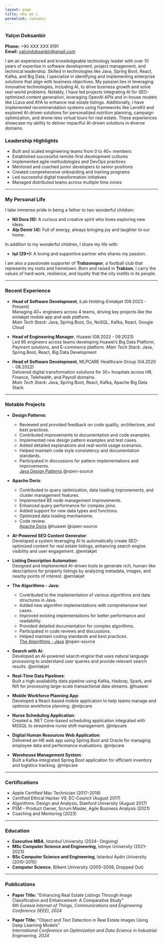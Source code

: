 ```yaml
---
layout: page
title: who am i
permalink: /whoami/
---
```


### Yalçın Doksanbir

**Phone:** +90 XXX XXX 9191  
**Email:** [yalcindoksanbir@gmail.com](mailto:yalcindoksanbir@gmail.com)  

I am an experienced and knowledgeable technology leader with over 10 years of expertise in software development, project management, and technical leadership. Skilled in technologies like Java, Spring Boot, React, Kafka, and Big Data, I specialize in identifying and implementing enterprise solutions that align with business objectives. My passion lies in leveraging innovative technologies, including AI, to drive business growth and solve real-world problems. Notably, I have led projects integrating AI for SEO-optimized content generation, leveraging OpenAI APIs and in-house models like LLava and AYA to enhance real estate listings. Additionally, I have implemented recommendation systems using frameworks like LensKit and explored AI-driven solutions for personalized nutrition planning, campaign optimization, and drone-less virtual tours for real estate. These experiences showcase my ability to deliver impactful AI-driven solutions in diverse domains.

### Leadership Highlights

- Built and scaled engineering teams from 0 to 40+ members
- Established successful remote-first development cultures
- Implemented agile methodologies and DevOps practices
- Mentored and coached junior developers to senior positions
- Created comprehensive onboarding and training programs
- Led successful digital transformation initiatives
- Managed distributed teams across multiple time zones

---

### My Personal Life

I take immense pride in being a father to two wonderful children:  
- **Nil Dora (9):** A curious and creative spirit who loves exploring new ideas.  
- **Alp Demir (4):** Full of energy, always bringing joy and laughter to our home.  

In addition to my wonderful children, I share my life with:  
- **Işıl (29+):** A loving and supportive partner who shares my passion.

I am also a passionate supporter of **Trabzonspor**, a football club that represents my roots and hometown. Born and raised in **Trabzon**, I carry the values of hard work, resilience, and loyalty that the city instills in its people.

---

### Recent Experience

- **Head of Software Development**, iLab Holding-Emlakjet (09.2023 - Present)  
  Managing 40+ engineers across 4 teams, driving key projects like the emlakjet mobile app and web platform.  
  *Main Tech Stack:* Java, Spring Boot, Go, NoSQL, Kafka, React, Google Cloud

- **Head of Engineering Manager**, Huawei (08.2022 - 09.2023)  
  Led 85 engineers across teams developing Huawei’s Big Data Platform, Payment solutions, and E-commerce platform. 
  *Main Tech Stack:* Java, Spring Boot, React, Big Data Development

- **Head of Software Development**, MLPCARE Healthcare Group (04.2020 - 08.2022)  
  Delivered digital transformation solutions for 30+ hospitals across HR, Finance, Telehealth, and Payroll domains.  
  *Main Tech Stack:* Java, Spring Boot, React, Kafka, Apache Big Data Stack

---

### Notable Projects

- **Design Patterns**:  
  - Reviewed and provided feedback on code quality, architecture, and best practices.  
  - Contributed improvements to documentation and code examples.  
  - Implemented new design pattern examples and test cases.  
  - Added detailed explanations and real-world usage scenarios.  
  - Helped maintain code style consistency and documentation standards.  
  - Participated in discussions for pattern implementations and improvements.  
  [Java Design Patterns](https://github.com/iluwatar/java-design-patterns)
  @open-source

- **Apache Doris**:  
  - Contributed to query optimization, data loading improvements, and cluster management features.  
  - Implemented BE node management improvements.  
  - Enhanced query performance for complex joins.  
  - Added support for new data types and functions.  
  - Optimized data loading mechanisms.  
  - Code review.  
  [Apache Doris](https://github.com/apache/doris)
  @huawei @open-source

- **AI-Powered SEO Content Generator**:  
  Developed a system leveraging AI to automatically create SEO-optimized content for real estate listings, enhancing search engine visibility and user engagement.
  @emlakjet
  
- **Listing Description Automation**:  
  Designed and implemented AI-driven tools to generate rich, human-like descriptions for property listings by analyzing metadata, images, and nearby points of interest.
  @emlakjet

- **The Algorithms - Java**:  
  - Contributed to the implementation of various algorithms and data structures in Java.
  - Added new algorithm implementations with comprehensive test cases.
  - Improved existing implementations for better performance and readability.
  - Provided detailed documentation for complex algorithms.
  - Participated in code reviews and discussions.
  - Helped maintain coding standards and best practices.  
  [The Algorithms - Java](https://github.com/TheAlgorithms/Java)
  @open-source  

- **Search with Ai**:  
  Developed an AI-powered search engine that uses natural language processing to understand user queries and provide relevant search results.
  @emlakjet
  
- **Real-Time Data Pipelines**:  
  Built a high-availability data pipeline using Kafka, Hadoop, Spark, and Nifi for processing large-scale transactional data streams. @huawei

- **Mobile Workforce Planning App**:  
  Developed a React-based mobile application to help teams manage and optimize workforce planning. @mlpcare

- **Nurse Scheduling Application**:  
  Created a .NET Core-based scheduling application integrated with MSSQL to streamline nurse shift management. @mlpcare

- **Digital Human Resources Web Application**:  
  Delivered an HR web app using Spring Boot and Oracle for managing employee data and performance evaluations. @mlpcare

- **Warehouse Management System**:  
  Built a Kafka-integrated Spring Boot application for efficient inventory and logistics tracking. @mlpcare

---

### Certifications

- Apple Certified Mac Technician (2017–2018)  
- Certified Ethical Hacker V9, EC-Council (August 2017)  
- Algorithms: Design and Analysis, Stanford University (August 2017)  
- PSM – Product Owner, Scrum Master, Agile Business Analysis (2021)
- Coaching and Mentoring (2023)

---

### Education
- **Executive MBA**, Istanbul University (2024- Ongoing)  
- **MSc Computer Science and Engineering**, Istinye University (2021–2023)  
- **BSc Computer Science and Engineering**, Istanbul Aydin University (2010–2015)  
- **Computer Science**, Bilkent University (2005–2008, Dropped Out)  

---

### Publications

- **Paper Title:** "Enhancing Real Estate Listings Through Image Classification and Enhancement: A Comparative Study"  
  *6th Eurasia Internet of Things, Communications and Engineering Conference (IEEE), 2024*

- **Paper Title:** "Object and Text Detection in Real Estate Images Using Deep Learning Models"  
  *International Conference on Optimization and Data Science in Industrial Engineering, 2024*
